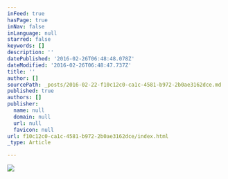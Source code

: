 ```yaml
---
inFeed: true
hasPage: true
inNav: false
inLanguage: null
starred: false
keywords: []
description: ''
datePublished: '2016-02-26T06:48:48.078Z'
dateModified: '2016-02-26T06:48:47.737Z'
title: ''
author: []
sourcePath: _posts/2016-02-22-f10c12c0-ca1c-4581-b972-2b0ae3162dce.md
published: true
authors: []
publisher:
  name: null
  domain: null
  url: null
  favicon: null
url: f10c12c0-ca1c-4581-b972-2b0ae3162dce/index.html
_type: Article

---
```

![](https://s3-us-west-2.amazonaws.com/the-grid-img/p/cf0f85a57342e5295fd46d4ec4740cf11d341a7c.png)